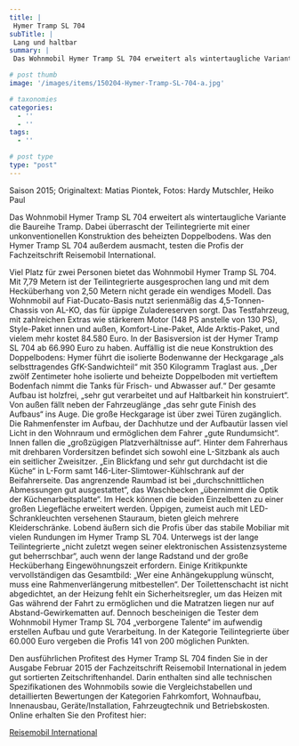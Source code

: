 ```yaml
---
title: |
 Hymer Tramp SL 704
subTitle: |
 Lang und haltbar
summary: |
 Das Wohnmobil Hymer Tramp SL 704 erweitert als wintertaugliche Variante die Baureihe Tramp. Dabei überrascht der Teilintegrierte mit einer unkonventionellen Konstruktion des beheizten Doppelbodens. Was den Hymer Tramp SL 704 außerdem ausmacht, testen die Profis der Fachzeitschrift Reisemobil International.

# post thumb
image: '/images/items/150204-Hymer-Tramp-SL-704-a.jpg'

# taxonomies
categories: 
  - ''
  - ''
tags:
  - ''

# post type
type: "post"
---
```


Saison 2015; Originaltext: Matias Piontek, Fotos: Hardy Mutschler, Heiko Paul  

Das Wohnmobil Hymer Tramp SL 704 erweitert als wintertaugliche Variante die Baureihe Tramp. Dabei überrascht der Teilintegrierte mit einer unkonventionellen Konstruktion des beheizten Doppelbodens. Was den Hymer Tramp SL 704 außerdem ausmacht, testen die Profis der Fachzeitschrift Reisemobil International.  

Viel Platz für zwei Personen bietet das Wohnmobil Hymer Tramp SL 704. Mit 7,79 Metern ist der Teilintegrierte ausgesprochen lang und mit dem Hecküberhang von 2,50 Metern nicht gerade ein wendiges Modell. Das Wohnmobil auf Fiat-Ducato-Basis nutzt serienmäßig das 4,5-Tonnen-Chassis von AL-KO, das für üppige Zuladereserven sorgt. Das Testfahrzeug, mit zahlreichen Extras wie stärkerem Motor (148 PS anstelle von 130 PS), Style-Paket innen und außen, Komfort-Line-Paket, Alde Arktis-Paket, und vielem mehr kostet 84.580 Euro. In der Basisversion ist der Hymer Tramp SL 704 ab 66.990 Euro zu haben. Auffällig ist die neue Konstruktion des Doppelbodens: Hymer führt die isolierte Bodenwanne der Heckgarage „als selbsttragendes GfK-Sandwichteil“ mit 350 Kilogramm Traglast aus. „Der zwölf Zentimeter hohe isolierte und beheizte Doppelboden mit vertieftem Bodenfach nimmt die Tanks für Frisch- und Abwasser auf.“ Der gesamte Aufbau ist holzfrei, „sehr gut verarbeitet und auf Haltbarkeit hin konstruiert“. Von außen fällt neben der Fahrzeuglänge „das sehr gute Finish des Aufbaus“ ins Auge. Die große Heckgarage ist über zwei Türen zugänglich. Die Rahmenfenster im Aufbau, der Dachhutze und der Aufbautür lassen viel Licht in den Wohnraum und ermöglichen dem Fahrer „gute Rundumsicht“. Innen fallen die „großzügigen Platzverhältnisse auf“. Hinter dem Fahrerhaus mit drehbaren Vordersitzen befindet sich sowohl eine L-Sitzbank als auch ein seitlicher Zweisitzer. „Ein Blickfang und sehr gut durchdacht ist die Küche“ in L-Form samt 146-Liter-Slimtower-Kühlschrank auf der Beifahrerseite. Das angrenzende Raumbad ist bei „durchschnittlichen Abmessungen gut ausgestattet“, das Waschbecken „übernimmt die Optik der Küchenarbeitsplatte“. Im Heck können die beiden Einzelbetten zu einer großen Liegefläche erweitert werden. Üppigen, zumeist auch mit LED-Schrankleuchten versehenen Stauraum, bieten gleich mehrere Kleiderschränke. Lobend äußern sich die Profis über das stabile Mobiliar mit vielen Rundungen im Hymer Tramp SL 704. Unterwegs ist der lange Teilintegrierte „nicht zuletzt wegen seiner elektronischen Assistenzsysteme gut beherrschbar“, auch wenn der lange Radstand und der große Hecküberhang Eingewöhnungszeit erfordern. Einige Kritikpunkte vervollständigen das Gesamtbild: „Wer eine Anhängekupplung wünscht, muss eine Rahmenverlängerung mitbestellen“. Der Toilettenschacht ist nicht abgedichtet, an der Heizung fehlt ein Sicherheitsregler, um das Heizen mit Gas während der Fahrt zu ermöglichen und die Matratzen liegen nur auf Abstand-Gewirkematten auf. Dennoch bescheinigen die Tester dem Wohnmobil Hymer Tramp SL 704 „verborgene Talente“ im aufwendig erstellen Aufbau und gute Verarbeitung. In der Kategorie Teilintegrierte über 60.000 Euro vergeben die Profis 141 von 200 möglichen Punkten.  

Den ausführlichen Profitest des Hymer Tramp SL 704 finden Sie in der Ausgabe Februar 2015 der Fachzeitschrift Reisemobil International in jedem gut sortierten Zeitschriftenhandel. Darin enthalten sind alle technischen Spezifikationen des Wohnmobils sowie die Vergleichstabellen und detaillierten Bewertungen der Kategorien Fahrkomfort, Wohnaufbau, Innenausbau, Geräte/Installation, Fahrzeugtechnik und Betriebskosten. Online erhalten Sie den Profitest hier:  

[Reisemobil International](http://www.reisemobil-international.de)  
